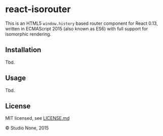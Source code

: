 # react-isorouter

This is an HTML5 `window.history` based router component for React 0.13, written in ECMAScript 2015 (also known as ES6) with full support for isomorphic rendering.

## Installation

Tbd.

## Usage

Tbd.

## License

MIT licensed, see [LICENSE.md](LICENSE.md)

&copy; Studio None, 2015
